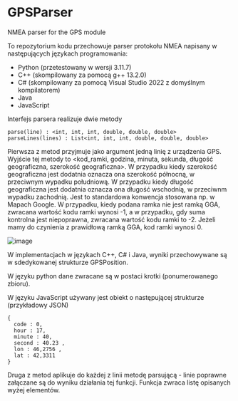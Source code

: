 # GPSParser
NMEA parser for the GPS module

To repozytorium kodu przechowuje parser protokołu NMEA napisany w następujących językach programowania: 

 - Python (przetestowany w wersji 3.11.7)
 - C++ (skompilowany za pomocą g++ 13.2.0)
 - C# (skompilowany za pomocą Visual Studio 2022 z domyślnym kompilatorem)
 - Java
 - JavaScript

Interfejs parsera realizuje dwie metody

    parse(line) : <int, int, int, double, double, double>
    parseLines(lines) : List<int, int, int, double, double, double>

Pierwsza z metod przyjmuje jako argument jedną linię z urządzenia GPS. Wyjście tej metody to <kod_ramki, godzina, minuta, sekunda, długość geograficzna, szerokość geograficzna>. W przypadku kiedy szerokość geograficzna jest dodatnia oznacza ona szerokość północną, w przeciwnym wypadku południową. W przypadku kiedy długość geograficzna jest dodatnia oznacza ona długość wschodnią, w przeciwnm wypadku zachodnią. Jest to standardowa konwencja stosowana np. w Mapach Google. W przypadku, kiedy podana ramka nie jest ramką GGA, zwracana wartość kodu ramki wynosi -1, a w przypadku, gdy suma kontrolna jest niepoprawna, zwracana wartość kodu ramki to -2. Jeżeli mamy do czynienia z prawidłową ramką GGA, kod ramki wynosi 0. 

![image](https://github.com/user-attachments/assets/5a14a7e4-39dc-4b7b-a2ae-4ae3c2c230ec)


W implementacjach w językach C++, C# i Java, wyniki przechowywane są w sdedykowanej strukturze GPSPosition.

W języku python dane zwracane są w postaci krotki (ponumerowanego zbioru).

W języku JavaScript używany jest obiekt o następującej strukturze (przykładowy JSON)
    
    {
      code : 0,
      hour : 17,
      minute : 40,
      second : 40.23 ,
      lon : 46,2756 ,
      lat : 42,3311
    }

Druga z metod aplikuje do każdej z linii metodę parsującą - linie poprawne załączane są do wyniku działania tej funkcji. Funkcja zwraca listę opisanych wyżej elementów.


